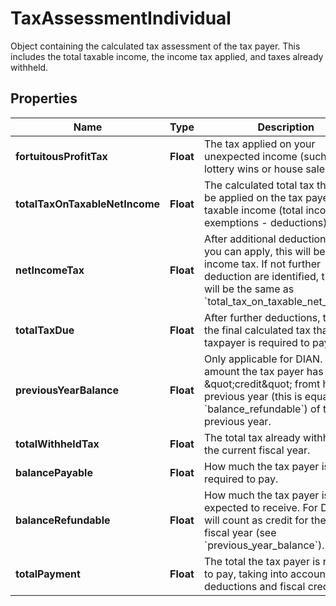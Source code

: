 

# TaxAssessmentIndividual

Object containing the calculated tax assessment of the tax payer. This includes the total taxable income, the income tax applied, and taxes already withheld.

## Properties

| Name | Type | Description | Notes |
|------------ | ------------- | ------------- | -------------|
|**fortuitousProfitTax** | **Float** | The tax applied on your unexpected income (such as lottery wins or house sales). |  |
|**totalTaxOnTaxableNetIncome** | **Float** | The calculated total tax that can be applied on the tax payer&#39;s taxable income (total income - exemptions - deductions). |  |
|**netIncomeTax** | **Float** | After additional deductions that you can apply, this will be the net income tax. If not further deduction are identified, this value will be the same as &#x60;total_tax_on_taxable_net_income&#x60;. |  |
|**totalTaxDue** | **Float** | After further deductions, this is the final calculated tax that the taxpayer is required to pay. |  |
|**previousYearBalance** | **Float** | Only applicable for DIAN.   The amount the tax payer has as a \&quot;credit\&quot; fromt he previous year (this is equal to the &#x60;balance_refundable&#x60;) of the previous year.  |  |
|**totalWithheldTax** | **Float** | The total tax already withheld in the current fiscal year. |  |
|**balancePayable** | **Float** | How much the tax payer is required to pay. |  |
|**balanceRefundable** | **Float** | How much the tax payer is expected to receive. For DIAN, this will count as credit for the next fiscal year (see &#x60;previous_year_balance&#x60;). |  |
|**totalPayment** | **Float** | The total the tax payer is required to pay, taking into account deductions and fiscal credits. |  |



